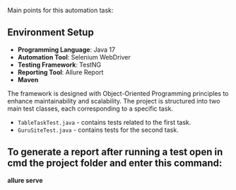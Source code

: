 Main points for this automation task:

## Environment Setup
- **Programming Language**: Java 17
- **Automation Tool**: Selenium WebDriver
- **Testing Framework**: TestNG
- **Reporting Tool**: Allure Report
- **Maven**

The framework is designed with Object-Oriented Programming principles to enhance maintainability and scalability. The project is structured into two main test classes, each corresponding to a specific task.

- `TableTaskTest.java` - contains tests related to the first task.
- `GuruSiteTest.java` - contains tests for the second task.

## To generate a report after running a test open in cmd the project folder and enter this command:

**allure serve**


